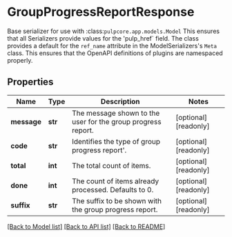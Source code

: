 # GroupProgressReportResponse

Base serializer for use with :class:`pulpcore.app.models.Model`  This ensures that all Serializers provide values for the 'pulp_href` field.  The class provides a default for the ``ref_name`` attribute in the ModelSerializers's ``Meta`` class. This ensures that the OpenAPI definitions of plugins are namespaced properly.
## Properties
Name | Type | Description | Notes
------------ | ------------- | ------------- | -------------
**message** | **str** | The message shown to the user for the group progress report. | [optional] [readonly] 
**code** | **str** | Identifies the type of group progress report&#39;. | [optional] [readonly] 
**total** | **int** | The total count of items. | [optional] [readonly] 
**done** | **int** | The count of items already processed. Defaults to 0. | [optional] [readonly] 
**suffix** | **str** | The suffix to be shown with the group progress report. | [optional] [readonly] 

[[Back to Model list]](../README.md#documentation-for-models) [[Back to API list]](../README.md#documentation-for-api-endpoints) [[Back to README]](../README.md)


